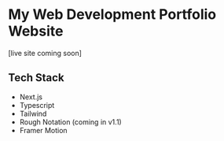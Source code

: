 # My Web Development Portfolio Website

[live site coming soon]

## Tech Stack
- Next.js
- Typescript
- Tailwind
- Rough Notation (coming in v1.1)
- Framer Motion